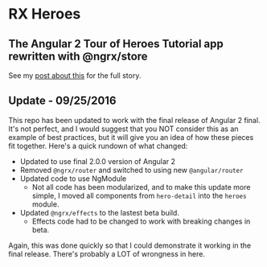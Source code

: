 # RX Heroes
## The Angular 2 Tour of Heroes Tutorial app rewritten with @ngrx/store

See my [post about this](https://bodiddlie.github.io/ng-2-toh-with-ngrx-suite/) for the full
story.

## Update - 09/25/2016
This repo has been updated to work with the final release of Angular 2 final. It's not perfect, and I would suggest that you NOT consider this
as an example of best practices, but it will give you an idea of how these pieces fit together. Here's a quick rundown of what changed:

- Updated to use final 2.0.0 version of Angular 2
- Removed `@ngrx/router` and switched to using new `@angular/router`
- Updated code to use NgModule
  - Not all code has been modularized, and to make this update more simple, I moved all components from `hero-detail` into the `heroes` module.
- Updated `@ngrx/effects` to the lastest beta build.
  - Effects code had to be changed to work with breaking changes in beta.

Again, this was done quickly so that I could demonstrate it working in the final release. There's probably a LOT of wrongness in here.
